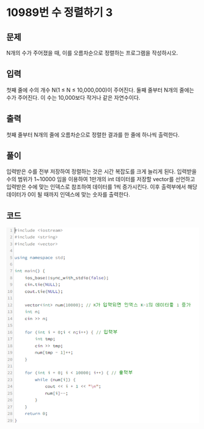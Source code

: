 # **10989번** 수 정렬하기 3

[문자열]: https://www.acmicpc.net/problem/10989	"수 정렬하기 3"



## 문제

N개의 수가 주어졌을 때, 이를 오름차순으로 정렬하는 프로그램을 작성하시오.



## 입력

첫째 줄에 수의 개수 N(1 ≤ N ≤ 10,000,000)이 주어진다. 둘째 줄부터 N개의 줄에는 수가 주어진다. 이 수는 10,000보다 작거나 같은 자연수이다.



## 출력

첫째 줄부터 N개의 줄에 오름차순으로 정렬한 결과를 한 줄에 하나씩 출력한다.



## 풀이

입력받은 수를 전부 저장하여 정렬하는 것은 시간 복잡도를 크게 늘리게 된다.
입력받을 수의 범위가 1~10000 임을 이용하여 1만개의 int 데이터를 저장할 vector를 선언하고
입력받은 수에 맞는 인덱스로 참조하여 데이터를 1씩 증가시킨다.
이후 출력부에서 해당 데이터가 0이 될 때까지 인덱스에 맞는 숫자를 출력한다.



## 코드


![코드](https://github.com/SuhYC/AmateurGramer/blob/main/week4/10989/10989.png?raw=true)

